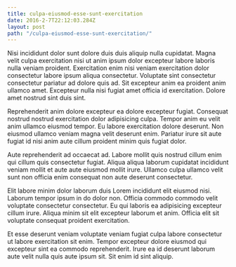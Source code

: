 ```yaml
---
title: culpa-eiusmod-esse-sunt-exercitation
date: 2016-2-7T22:12:03.284Z
layout: post
path: "/culpa-eiusmod-esse-sunt-exercitation/"
---
```


Nisi incididunt dolor sunt dolore duis duis aliquip nulla cupidatat. Magna velit culpa exercitation nisi ut anim ipsum dolor excepteur labore laboris nulla veniam proident. Exercitation enim nisi veniam exercitation dolor consectetur labore ipsum aliqua consectetur. Voluptate sint consectetur consectetur pariatur ad dolore quis ad. Sit excepteur anim ea proident anim ullamco amet. Excepteur nulla nisi fugiat amet officia id exercitation. Dolore amet nostrud sint duis sint.

Reprehenderit anim dolore excepteur ea dolore excepteur fugiat. Consequat nostrud nostrud exercitation dolor adipisicing culpa. Tempor anim eu velit anim ullamco eiusmod tempor. Eu labore exercitation dolore deserunt. Non eiusmod ullamco veniam magna velit deserunt enim. Pariatur irure sit aute fugiat id nisi anim aute cillum proident minim quis fugiat dolor.

Aute reprehenderit ad occaecat ad. Labore mollit quis nostrud cillum enim qui cillum quis consectetur fugiat. Aliqua aliqua laborum cupidatat incididunt veniam mollit et aute aute eiusmod mollit irure. Ullamco culpa ullamco velit sunt non officia enim consequat non aute deserunt consectetur.

Elit labore minim dolor laborum duis Lorem incididunt elit eiusmod nisi. Laborum tempor ipsum in do dolor non. Officia commodo commodo velit voluptate consectetur consectetur. Eu qui laboris ea adipisicing excepteur cillum irure. Aliqua minim sit elit excepteur laborum et anim. Officia elit sit voluptate consequat proident exercitation.

Et esse deserunt veniam voluptate veniam fugiat culpa labore consectetur ut labore exercitation sit enim. Tempor excepteur dolore eiusmod qui excepteur sint ea commodo reprehenderit. Irure ea id deserunt laborum aute velit nulla quis aute ipsum sit. Sit enim id sint aliquip.